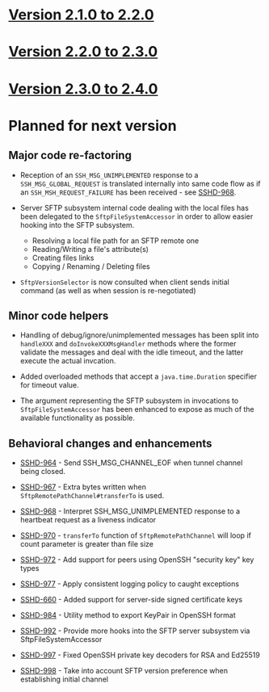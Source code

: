 # [Version 2.1.0 to 2.2.0](./docs/changes/2.2.0.md)

# [Version 2.2.0 to 2.3.0](./docs/changes/2.3.0.md)

# [Version 2.3.0 to 2.4.0](./docs/changes/2.4.0.md)

# Planned for next version

## Major code re-factoring

* Reception of an `SSH_MSG_UNIMPLEMENTED` response to a `SSH_MSG_GLOBAL_REQUEST` is
translated internally into same code flow as if an `SSH_MSH_REQUEST_FAILURE` has
been received - see [SSHD-968](https://issues.apache.org/jira/browse/SSHD-968).

* Server SFTP subsystem internal code dealing with the local files has been delegated to
the `SftpFileSystemAccessor` in order to allow easier hooking into the SFTP subsystem.

    * Resolving a local file path for an SFTP remote one
    * Reading/Writing a file's attribute(s)
    * Creating files links
    * Copying / Renaming / Deleting files

* `SftpVersionSelector` is now consulted when client sends initial command (as well
as when session is re-negotiated)

## Minor code helpers

* Handling of debug/ignore/unimplemented messages has been split into `handleXXX` and `doInvokeXXXMsgHandler` methods
where the former validate the messages and deal with the idle timeout, and the latter execute the actual invcation.

* Added overloaded methods that accept a `java.time.Duration` specifier for timeout value.

* The argument representing the SFTP subsystem in invocations to `SftpFileSystemAccessor` has been enhanced to expose
as much of the available functionality as possible.

## Behavioral changes and enhancements

* [SSHD-964](https://issues.apache.org/jira/browse/SSHD-964) - Send SSH_MSG_CHANNEL_EOF when tunnel channel being closed.

* [SSHD-967](https://issues.apache.org/jira/browse/SSHD-967) - Extra bytes written when `SftpRemotePathChannel#transferTo` is used.

* [SSHD-968](https://issues.apache.org/jira/browse/SSHD-968) - Interpret SSH_MSG_UNIMPLEMENTED response to a heartbeat request as a liveness indicator

* [SSHD-970](https://issues.apache.org/jira/browse/SSHD-970) - `transferTo` function of `SftpRemotePathChannel` will loop if count parameter is greater than file size

* [SSHD-972](https://issues.apache.org/jira/browse/SSHD-972) - Add support for peers using OpenSSH "security key" key types

* [SSHD-977](https://issues.apache.org/jira/browse/SSHD-977) - Apply consistent logging policy to caught exceptions

* [SSHD-660](https://issues.apache.org/jira/browse/SSHD-660) - Added support for server-side signed certificate keys

* [SSHD-984](https://issues.apache.org/jira/browse/SSHD-984) - Utility method to export KeyPair in OpenSSH format

* [SSHD-992](https://issues.apache.org/jira/browse/SSHD-984) - Provide more hooks into the SFTP server subsystem via SftpFileSystemAccessor

* [SSHD-997](https://issues.apache.org/jira/browse/SSHD-997) - Fixed OpenSSH private key decoders for RSA and Ed25519

* [SSHD-998](https://issues.apache.org/jira/browse/SSHD-998) - Take into account SFTP version preference when establishing initial channel